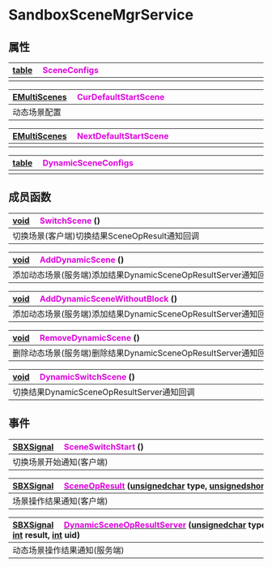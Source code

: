 # SandboxSceneMgrService

## 属性

|<div style="width:700px">[table](/Api/DataType/Table.md) &emsp;<font color="dd00dd">SceneConfigs</font></div>|
|:---|
||

|<div style="width:700px">[EMultiScenes](/Api/Enums/EMultiScenes.md) &emsp;<font color="dd00dd">CurDefaultStartScene</font></div>|
|:---|
|动态场景配置|

|<div style="width:700px">[EMultiScenes](/Api/Enums/EMultiScenes.md) &emsp;<font color="dd00dd">NextDefaultStartScene</font></div>|
|:---|
||

|<div style="width:700px">[table](/Api/DataType/Table.md) &emsp;<font color="dd00dd">DynamicSceneConfigs</font></div>|
|:---|
||

## 成员函数

|<div style="width:700px">[void](/Api/DataType/Void.md) &emsp;<font color="dd00dd">SwitchScene</font> ()</div>|
|:---|
|切换场景(客户端)切换结果SceneOpResult通知回调|

|<div style="width:700px">[void](/Api/DataType/Void.md) &emsp;<font color="dd00dd">AddDynamicScene</font> ()</div>|
|:---|
|添加动态场景(服务端)添加结果DynamicSceneOpResultServer通知回调|

|<div style="width:700px">[void](/Api/DataType/Void.md) &emsp;<font color="dd00dd">AddDynamicSceneWithoutBlock</font> ()</div>|
|:---|
|添加动态场景(服务端)添加结果DynamicSceneOpResultServer通知回调|

|<div style="width:700px">[void](/Api/DataType/Void.md) &emsp;<font color="dd00dd">RemoveDynamicScene</font> ()</div>|
|:---|
|删除动态场景(服务端)删除结果DynamicSceneOpResultServer通知回调|

|<div style="width:700px">[void](/Api/DataType/Void.md) &emsp;<font color="dd00dd">DynamicSwitchScene</font> ()</div>|
|:---|
|切换结果DynamicSceneOpResultServer通知回调|

## 事件

|<div style="width:700px">[SBXSignal](/Api/DataType/SBXSignal.md) &emsp;<font color="dd00dd">SceneSwitchStart</font> ()</div>|
|:---|
|切换场景开始通知(客户端)|

|<div style="width:700px">[SBXSignal](/Api/DataType/SBXSignal.md) &emsp;[<font color="dd00dd">SceneOpResult</font>](/Api/Classes/Service/SandboxSceneMgrService_F/SceneOpResult.md) ([unsignedchar](/Api/Enums/unsignedchar.md) type, [unsignedshort](/Api/Enums/unsignedshort.md) sceneid, [int](/Api/DataType/Number.md) result)</div>|
|:---|
|场景操作结果通知(客户端)|

|<div style="width:700px">[SBXSignal](/Api/DataType/SBXSignal.md) &emsp;[<font color="dd00dd">DynamicSceneOpResultServer</font>](/Api/Classes/Service/SandboxSceneMgrService_F/DynamicSceneOpResultServer.md) ([unsignedchar](/Api/Enums/unsignedchar.md) type, [unsignedshort](/Api/Enums/unsignedshort.md) sceneid, [int](/Api/DataType/Number.md) result, [int](/Api/DataType/Number.md) uid)</div>|
|:---|
|动态场景操作结果通知(服务端)|

